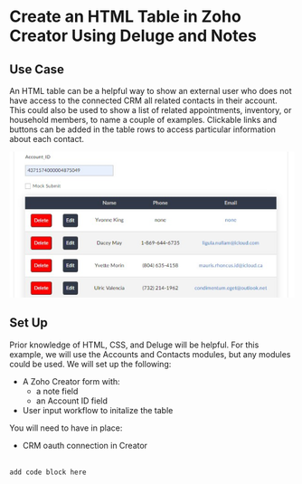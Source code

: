# Create an HTML Table in Zoho Creator Using Deluge and Notes

## Use Case
An HTML table can be a helpful way to show an external user who does not have access to the connected CRM all related contacts in their account. This could also be used to show a list of related appointments, inventory, or household members, to name a couple of examples. Clickable links and buttons can be added in the table rows to access particular information about each contact.

<img src="table.jpg">

## Set Up
Prior knowledge of HTML, CSS, and Deluge will be helpful. For this example, we will use the Accounts and Contacts modules, but any modules could be used. 
We will set up the following:

* A Zoho Creator form with:
  * a note field
  * an Account ID field
* User input workflow to initalize the table

You will need to have in place:

* CRM oauth connection in Creator




```

add code block here

```

